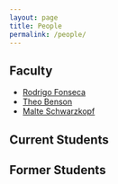 ```yaml
---
layout: page
title: People
permalink: /people/
---
```


## Faculty
 - [Rodrigo Fonseca](https://cs.brown.edu/~rfonseca)
 - [Theo Benson](https://cs.brown.edu/~tab)
 - [Malte Schwarzkopf](https://cs.brown.edu/~malte)

## Current Students

## Former Students

